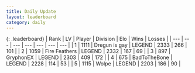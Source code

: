 ```yaml
---
title: Daily Update
layout: leaderboard
category: daily
---
```


{: .leaderboard}
| Rank | LV | Player | Division | Elo | Wins | Losses |
| --- | --- | --- | --- | --- | --- | --- |
| <span data-change="1">1</span> | 1111 | <span title="ID: 203132">Dregun is gay</span> | LEGEND | <span data-change="11">2333</span> | <span data-change="3">266</span> | <span data-change="0">101</span> |
| <span data-change="-1">2</span> | 1059 | <span title="ID: 357425">Fire Feathers</span> | LEGEND | <span data-change="0">2332</span> | <span data-change="0">167</span> | <span data-change="0">69</span> |
| <span data-change="1">3</span> | 897 | <span title="ID: 315148">GryphonEX</span> | LEGEND | <span data-change="52">2303</span> | <span data-change="31">409</span> | <span data-change="7">172</span> |
| <span data-change="-1">4</span> | 675 | <span title="ID: 391169">BadToTheBone</span> | LEGEND | <span data-change="-48">2228</span> | <span data-change="4">114</span> | <span data-change="4">53</span> |
| <span data-change="0">5</span> | 1115 | <span title="ID: 204953">Wolpe</span> | LEGEND | <span data-change="-34">2203</span> | <span data-change="11">186</span> | <span data-change="7">90</span> |